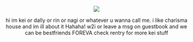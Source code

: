 <p align="center">
<img src="https://imgur.com/oaM5Oni.png">
</p>
<p align="center">
hi im kei or dally or rin or nagi or whatever u wanna call me. i like charisma house and im ill about it Hahaha! w2i or leave a msg on guestbook and we can be bestfriends FOREVA check rentry for more kei stuff
</p>
